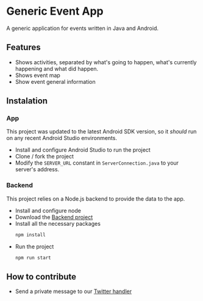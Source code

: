 # Generic Event App

A generic application for events written in Java and Android.

## Features

- Shows activities, separated by what's going to happen, what's currently happening and what did happen.
- Shows event map
- Show event general information

## Instalation

### App

This project was updated to the latest Android SDK version, so it _should_ run on any recent Android Studio environments.

- Install and configure Android Studio to run the project
- Clone / fork the project
- Modify the `SERVER_URL` constant in `ServerConnection.java` to your server's address.

### Backend

This project relies on a Node.js backend to provide the data to the app.

- Install and configure node
- Download the [Backend project](https://github.com/channelmobiledev/GenericEventBackend)
- Install all the necessary packages
  ```bash
  npm install
  ```
- Run the project
  ```bash
  npm run start
  ```

## How to contribute

- Send a private message to our [Twitter handler ](https://twitter.com/chanmobiledev)
